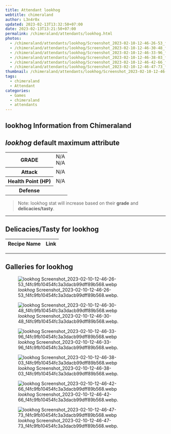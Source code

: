 ```yaml
---
title: Attendant lookhog
webtitle: chimeraland
author: L3n4r0x
updated: 2023-02-13T13:32:50+07:00
date: 2023-02-13T13:21:50+07:00
permalink: /chimeraland/attendants/lookhog.html
photos:
  - /chimeraland/attendants/lookhog/Screenshot_2023-02-10-12-46-26-53_f4fc9fb10454fc3a3dacb99dff89b568.webp
  - /chimeraland/attendants/lookhog/Screenshot_2023-02-10-12-46-30-48_f4fc9fb10454fc3a3dacb99dff89b568.webp
  - /chimeraland/attendants/lookhog/Screenshot_2023-02-10-12-46-33-96_f4fc9fb10454fc3a3dacb99dff89b568.webp
  - /chimeraland/attendants/lookhog/Screenshot_2023-02-10-12-46-38-03_f4fc9fb10454fc3a3dacb99dff89b568.webp
  - /chimeraland/attendants/lookhog/Screenshot_2023-02-10-12-46-42-66_f4fc9fb10454fc3a3dacb99dff89b568.webp
  - /chimeraland/attendants/lookhog/Screenshot_2023-02-10-12-46-47-73_f4fc9fb10454fc3a3dacb99dff89b568.webp
thumbnail: /chimeraland/attendants/lookhog/Screenshot_2023-02-10-12-46-26-53_f4fc9fb10454fc3a3dacb99dff89b568.webp
tags:
  - chimeraland
  - Attendant
categories:
  - Games
  - chimeraland
  - attendants
---
```


<link
  rel="stylesheet"
  href="https://rawcdn.githack.com/dimaslanjaka/Web-Manajemen/870a349/css/bootstrap-5-3-0-alpha3-wrapper.css"
/>
<section id="bootstrap-wrapper">
  <div data-bs-theme="dark">
    <h2>lookhog Information from Chimeraland</h2>
    <h2 id="attribute"><i>lookhog</i> default maximum attribute</h2>
    <div class="row">
      <div class="col mb-2">
        <div class="card">
          <div class="card-body">
            <table>
              <tr>
                <th>GRADE</th>
                <td>N/A <br />N/A</td>
              </tr>
              <tr>
                <th>Attack</th>
                <td>N/A</td>
              </tr>
              <tr>
                <th>Health Point (HP)</th>
                <td>N/A</td>
              </tr>
              <tr>
                <th>Defense</th>
                <td></td>
              </tr>
            </table>
          </div>
        </div>
      </div>
    </div>
    <blockquote>
      Note: lookhog stat will increase based on their <b>grade</b> and
      <b>delicacies/tasty</b>.
    </blockquote>
    <hr />
    <h2 id="delicacies">Delicacies/Tasty for lookhog</h2>
    <div class="card">
      <div class="card-body">
        <div class="table-responsive">
          <table class="table table-striped">
            <thead>
              <tr>
                <th>Recipe Name</th>
                <th>Link</th>
              </tr>
            </thead>
            <tbody></tbody>
          </table>
        </div>
      </div>
    </div>
    <hr />
    <div id="gallery">
      <h2>Galleries for lookhog</h2>
      <div class="row">
        <div class="col-lg-6 col-12">
          <figure>
            <img
              src="https://www.webmanajemen.com/chimeraland/attendants/lookhog/Screenshot_2023-02-10-12-46-26-53_f4fc9fb10454fc3a3dacb99dff89b568.webp"
              alt="lookhog Screenshot_2023-02-10-12-46-26-53_f4fc9fb10454fc3a3dacb99dff89b568.webp"
            />
            <figcaption>
              <i>lookhog</i>
              Screenshot_2023-02-10-12-46-26-53_f4fc9fb10454fc3a3dacb99dff89b568.webp.
            </figcaption>
          </figure>
        </div>
        <div class="col-lg-6 col-12">
          <figure>
            <img
              src="https://www.webmanajemen.com/chimeraland/attendants/lookhog/Screenshot_2023-02-10-12-46-30-48_f4fc9fb10454fc3a3dacb99dff89b568.webp"
              alt="lookhog Screenshot_2023-02-10-12-46-30-48_f4fc9fb10454fc3a3dacb99dff89b568.webp"
            />
            <figcaption>
              <i>lookhog</i>
              Screenshot_2023-02-10-12-46-30-48_f4fc9fb10454fc3a3dacb99dff89b568.webp.
            </figcaption>
          </figure>
        </div>
        <div class="col-lg-6 col-12">
          <figure>
            <img
              src="https://www.webmanajemen.com/chimeraland/attendants/lookhog/Screenshot_2023-02-10-12-46-33-96_f4fc9fb10454fc3a3dacb99dff89b568.webp"
              alt="lookhog Screenshot_2023-02-10-12-46-33-96_f4fc9fb10454fc3a3dacb99dff89b568.webp"
            />
            <figcaption>
              <i>lookhog</i>
              Screenshot_2023-02-10-12-46-33-96_f4fc9fb10454fc3a3dacb99dff89b568.webp.
            </figcaption>
          </figure>
        </div>
        <div class="col-lg-6 col-12">
          <figure>
            <img
              src="https://www.webmanajemen.com/chimeraland/attendants/lookhog/Screenshot_2023-02-10-12-46-38-03_f4fc9fb10454fc3a3dacb99dff89b568.webp"
              alt="lookhog Screenshot_2023-02-10-12-46-38-03_f4fc9fb10454fc3a3dacb99dff89b568.webp"
            />
            <figcaption>
              <i>lookhog</i>
              Screenshot_2023-02-10-12-46-38-03_f4fc9fb10454fc3a3dacb99dff89b568.webp.
            </figcaption>
          </figure>
        </div>
        <div class="col-lg-6 col-12">
          <figure>
            <img
              src="https://www.webmanajemen.com/chimeraland/attendants/lookhog/Screenshot_2023-02-10-12-46-42-66_f4fc9fb10454fc3a3dacb99dff89b568.webp"
              alt="lookhog Screenshot_2023-02-10-12-46-42-66_f4fc9fb10454fc3a3dacb99dff89b568.webp"
            />
            <figcaption>
              <i>lookhog</i>
              Screenshot_2023-02-10-12-46-42-66_f4fc9fb10454fc3a3dacb99dff89b568.webp.
            </figcaption>
          </figure>
        </div>
        <div class="col-lg-6 col-12">
          <figure>
            <img
              src="https://www.webmanajemen.com/chimeraland/attendants/lookhog/Screenshot_2023-02-10-12-46-47-73_f4fc9fb10454fc3a3dacb99dff89b568.webp"
              alt="lookhog Screenshot_2023-02-10-12-46-47-73_f4fc9fb10454fc3a3dacb99dff89b568.webp"
            />
            <figcaption>
              <i>lookhog</i>
              Screenshot_2023-02-10-12-46-47-73_f4fc9fb10454fc3a3dacb99dff89b568.webp.
            </figcaption>
          </figure>
        </div>
      </div>
    </div>
  </div>
</section>